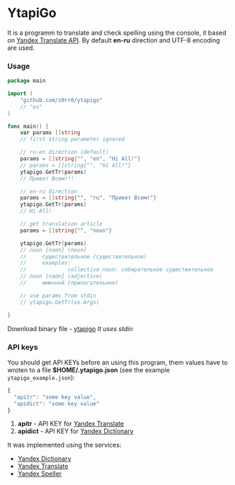 YtapiGo
=======

It is a programm to translate and check spelling using the console, it based on [Yandex Translate API](http://api.yandex.ru/translate/). By default **en-ru** direction and UTF-8 encoding are used.

### Usage

```go
package main

import (
    "github.com/z0rr0/ytapigo"
    // "os"
)

func main() {
    var params []string
    // first string parameter ignored

    // ru-en direction (default)
    params = []string{"", "en", "Hi All!"}
    // params = []string{"", "Hi All!"}
    ytapigo.GetTr(params)
    // Привет Всем!!!

    // en-ru direction
    params = []string{"", "ru", "Привет Всем!"}
    ytapigo.GetTr(params)
    // Hi All!

    // get translation article
    params = []string{"", "noun"}

    ytapigo.GetTr(params)
    // noun [naʊn] (noun)
    //     существительное (существительное)
    //     examples:
    //             collective noun: собирательное существительное
    // noun [naʊn] (adjective)
    //     именной (прилагательное)

    // use params from stdin
    // ytapigo.GetTr(os.Args)

}
```

Download binary file - [ytapigo](https://yadi.sk/d/ysOtugQVdiS6x)
*It uses stdin*

### API keys

You should get API KEYs before an using this program, them values have to wroten to a file **$HOME/.ytapigo.json** (see the example `ytapigo_example.json`):

```javascript
{
  "apitr": "some key value",
  "apidict": "some key value"
}
```

1. **apitr** - API KEY for [Yandex Translate](http://api.yandex.ru/key/form.xml?service=trnsl)
2. **apidict** - API KEY for [Yandex Dictionary](http://api.yandex.ru/key/form.xml?service=dict)

It was implemented using the services:

* [Yandex Dictionary](http://api.yandex.ru/dictionary/)
* [Yandex Translate](http://api.yandex.ru/translate/)
* [Yandex Speller](http://api.yandex.ru/speller/)